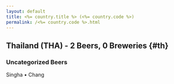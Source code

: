```yaml
---
layout: default
title: <%= country.title %> (<%= country.code %>)
permalink: /<%= country.code %>.html
---
```


## Thailand (THA) - 2 Beers, 0 Breweries {#th}



### Uncategorized Beers

Singha   • Chang  



 
